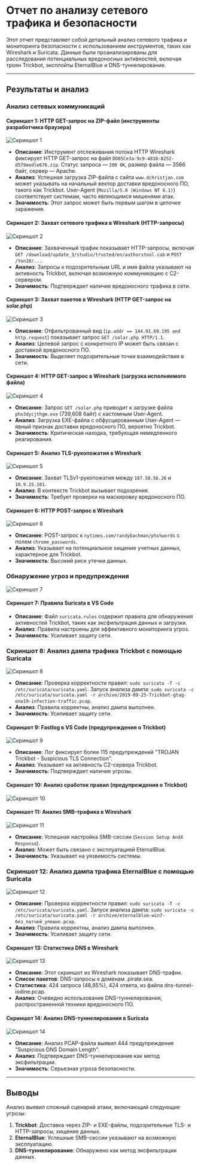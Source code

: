 # Отчет по анализу сетевого трафика и безопасности

Этот отчет представляет собой детальный анализ сетевого трафика и мониторинга безопасности с использованием инструментов, таких как Wireshark и Suricata. Данные были проанализированы для расследования потенциальных вредоносных активностей, включая троян Trickbot, эксплойты EternalBlue и DNS-туннелирование. 

---

## Результаты и анализ

### Анализ сетевых коммуникаций

#### Скриншот 1: HTTP GET-запрос на ZIP-файл (инструменты разработчика браузера)
![Скриншот 1](images/Wireshark_wxezk1CbH5.png)
- **Описание**: Инструмент отслеживания потока HTTP Wireshark фиксирует HTTP GET-запрос на файл `DD05Ce3a-9c9-4818-8252-d579eedle676.zip`. Статус запроса — `200 OK`, размер файла — 3566 байт, сервер — Apache.
- **Анализ**: Успешная загрузка ZIP-файла с сайта `www.dchristjan.com` может указывать на начальный вектор доставки вредоносного ПО, такого как Trickbot. User-Agent (`Mozilla/5.0 (Windows NT 6.1)`) соответствует системам, часто являющимся мишенями атак.
- **Значимость**: Этот запрос может быть первым шагом в цепочке заражения.

#### Скриншот 2: Захват сетевого трафика в Wireshark (HTTP-запросы)
![Скриншот 2](images/Wireshark_ssNt8nTFmE.png)
- **Описание**: Захваченный трафик показывает HTTP-запросы, включая `GET /download/update_3/studio/trusted/en/authorstool.cab` и `POST /Yon10/...`. 
- **Анализ**: Запросы к подозрительным URL и имя файла указывают на активность Trickbot, включая возможную коммуникацию с C2-сервером.
- **Значимость**: Подтверждает наличие вредоносного трафика в сети.

#### Скриншот 3: Захват пакетов в Wireshark (HTTP GET-запрос на solar.php)
![Скриншот 3](images/Wireshark_aruneEJcuU.png)
- **Описание**: Отфильтрованный вид (`ip.addr == 144.91.69.195 and http.request`) показывает запрос `GET /solar.php HTTP/1.1`.
- **Анализ**: Целевой запрос с конкретного IP может быть связан с доставкой вредоносного ПО.
- **Значимость**: Выделяет подозрительные точки взаимодействия в сети.

#### Скриншот 4: HTTP GET-запрос в Wireshark (загрузка исполняемого файла)
![Скриншот 4](images/Wireshark_wE0tf7gAwB.png)
- **Описание**: Запрос `GET /solar.php` приводит к загрузке файла `phn3dycjthgm.exe` (739,608 байт) с кастомным User-Agent.
- **Анализ**: Загрузка EXE-файла с обфусцированным User-Agent — явный признак доставки вредоносного ПО, вероятно Trickbot.
- **Значимость**: Критическая находка, требующая немедленного реагирования.

#### Скриншот 5: Анализ TLS-рукопожатия в Wireshark
![Скриншот 5](images/Wireshark_uFxRaOETqZ.png)
- **Описание**: Захват TLSv1-рукопожатия между `187.58.56.26` и `10.9.25.101`.
- **Анализ**: В контексте Trickbot вызывает подозрения.
- **Значимость**: Требует проверки на маскировку вредоносного ПО.

#### Скриншот 6: HTTP POST-запрос в Wireshark
![Скриншот 6](images/Wireshark_dkqFzpjWiQ.png)
- **Описание**: POST-запрос к `nytimes.com/randybachman/p%s%words` с полем `chrome_passwords`.
- **Анализ**: Указывает на потенциальное хищение учетных данных, характерное для Trickbot.
- **Значимость**: Высокий риск утечки данных.

### Обнаружение угроз и предупреждения
![Скриншот 7](images/Code_kbmlz5v33J.png)
#### Скриншот 7: Правила Suricata в VS Code
- **Описание**: Файл `suricata.rules` содержит правила для обнаружения активностей Trickbot, таких как эксфильтрация данных и загрузки.
- **Анализ**: Правила настроены для эффективного мониторинга угроз.
- **Значимость**: Усиливает защиту сети.

### Скриншот 8: Анализ дампа трафика Trickbot с помощью Suricata
![Скриншот 8](images/WindowsTerminal_opgYtBeNL3.png)
- **Описание**: Проверка корректности правил: `sudo suricata -T -c /etc/suricata/suricata.yaml`. Запуск анализа дампа: `sudo suricata -c /etc/suricata/suricata.yaml -r archive/2019-09-25-Trickbot-gtag-ono19-infection-traffic.pcap`.
- **Анализ**: Правила корректны, анализ дампа выполнен.
- **Значимость**: Усиливает защиту сети.

#### Скриншот 9: Fastlog в VS Code (предупреждения о Trickbot)
![Скриншот 9](images/Code_JVZAH5Knlu.png)
- **Описание**: Лог фиксирует более 115 предупреждений "TROJAN Trickbot - Suspicious TLS Connection".
- **Анализ**: Указывает на активность C2-сервера Trickbot.
- **Значимость**: Подтверждает наличие угрозы.

#### Скриншот 10: Анализ сработок правил (предупреждения о Trickbot)
![Скриншот 10](images/WindowsTerminal_dK0MAW0ksu.png)

#### Скриншот 11: Анализ SMB-трафика в Wireshark
![Скриншот 11](images/Wireshark_O3985UO8Cm.png)
- **Описание**: Успешная настройка SMB-сессии (`Session Setup AndX Response`).
- **Анализ**: Может быть связано с эксплуатацией EternalBlue.
- **Значимость**: Указывает на уязвимость системы.

### Скриншот 12: Анализ дампа трафика EternalBlue с помощью Suricata
![Скриншот 12](images/WindowsTerminal_0JL1S1faD4.png)
- **Описание**: Проверка корректности правил: `sudo suricata -T -c /etc/suricata/suricata.yaml`. Запуск анализа дампа: `sudo suricata -c /etc/suricata/suricata.yaml -r archive/eternalblue-win7-без_патчей_упешно.pcap`.
- **Анализ**: Правила корректны, анализ дампа выполнен.
- **Значимость**: Усиливает защиту сети.

#### Скриншот 13: Статистика DNS в Wireshark
![Скриншот 13](images/Wireshark_DEyNsVUlsF.png)
- **Описание**: Этот скриншот из Wireshark показывает DNS-трафик.
- **Список пакетов**: DNS-запросы к доменам .pirate.sea.
- **Статистика**: 424 запроса (48,85%), 424 ответа, из файла dns-tunnel-iodine.pcap.
- **Анализ**: Очевидно использование DNS-туннелирования, распространенной техники вредоносного ПО.

#### Скриншот 14: Анализ DNS-туннелирования в Suricata
![Скриншот 14](images/WindowsTerminal_676mVQLsSC.png)
- **Описание**: Анализ PCAP-файла выявил 444 предупреждения "Suspicious DNS Domain Length".
- **Анализ**: Подтверждает DNS-туннелирование как метод эксфильтрации.
- **Значимость**: Серьезная угроза безопасности.

---

## Выводы

Анализ выявил сложный сценарий атаки, включающий следующие угрозы:
1. **Trickbot**: Доставка через ZIP- и EXE-файлы, подозрительные TLS- и HTTP-запросы, хищение данных.
2. **EternalBlue**: Успешные SMB-сессии указывают на возможную эксплуатацию.
3. **DNS-туннелирование**: Обнаружено как метод эксфильтрации данных.